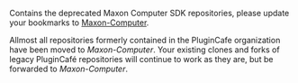 Contains the deprecated Maxon Computer SDK repositories, please update your bookmarks to [Maxon-Computer](https://github.com/Maxon-Computer).

Allmost all repositories formerly contained in the PluginCafe organization have been moved to *Maxon-Computer*. Your existing clones and forks of legacy PluginCafé repositories will continue to work as they are, but be forwarded to *Maxon-Computer*.
